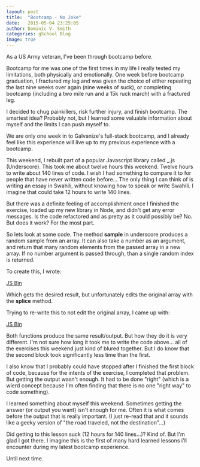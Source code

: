 ```yaml
---
layout: post
title:  "Bootcamp - No Joke"
date:   2015-05-04 23:25:05
author: Dominic V. Smith
categories: gSchool Blog
image: true
---
```


As a US Army veteran, I've been through bootcamp before.

Bootcamp for me was one of the first times in my life I really tested my limitations, both physically and emotionally. One week before bootcamp graduation, I fractured my leg and was given the choice of either repeating the last nine weeks over again (nine weeks of suck), or completing bootcamp (including a two mile run and a 15k ruck march) with a fractured leg.

I decided to chug painkillers, risk further injury, and finish bootcamp. The smartest idea? Probably not, but I learned some valuable information about myself and the limits I can push myself to.

We are only one week in to Galvanize's full-stack bootcamp, and I already feel like this experience will live up to my previous experience with a bootcamp.  

This weekend, I rebuilt part of a popular Javascript library called _.js (Underscore). This took me about twelve hours this weekend. Twelve hours to write about 140 lines of code. I wish I had something to compare it to for people that have never written code before... The only thing I can think of is writing an essay in Swahili, without knowing how to speak or write Swahili. I imagine that could take 12 hours to write 140 lines.

But there was a definite feeling of accomplishment once I finished the exercise, loaded up my new library in Node, and didn't get any error messages. Is the code refactored and as pretty as it could possibly be? No. But does it work? For the most part.

So lets look at some code. The method **sample** in underscore produces a random sample from an array. It can also take a number as an argument, and return that many random elements from the passed array in a new array. If no number argument is passed through, than a single random index is returned.

To create this, I wrote:

<a class="jsbin-embed" href="http://jsbin.com/tolexigodo/1/embed?js,console">JS Bin</a><script src="http://static.jsbin.com/js/embed.js"></script>

Which gets the desired result, but unfortunately edits the original array with the **splice** method.

Trying to re-write this to not edit the original array, I came up with:

<a class="jsbin-embed" href="http://jsbin.com/vekogalaru/1/embed?js,console">JS Bin</a><script src="http://static.jsbin.com/js/embed.js"></script>

Both functions produce the same result/output. But how they do it is very different. I'm not sure how long it took me to write the code above... all of the exercises this weekend just kind of blured together. But I do know that the second block took significantly less time than the first. 

I also know that I probably could have stopped after I finished the first block of code, because for the intents of the exercise, I completed that problem. But getting the output wasn't enough. It had to be done "right" (which is a wierd concept because I'm often finding that there is no one "right way" to code something).

I learned something about myself this weekend. Sometimes getting the answer (or output you want) isn't enough for me. Often it is what comes before the output that is really important. (I just re-read that and it sounds like a geeky version of "the road traveled, not the destination"...)

Did getting to this lesson suck (12 hours for 140 lines...)? Kind of. But I'm glad I got there. I imagine this is the first of many hard learned lessons i'll encounter during my latest bootcamp experience.

Until next time.  









